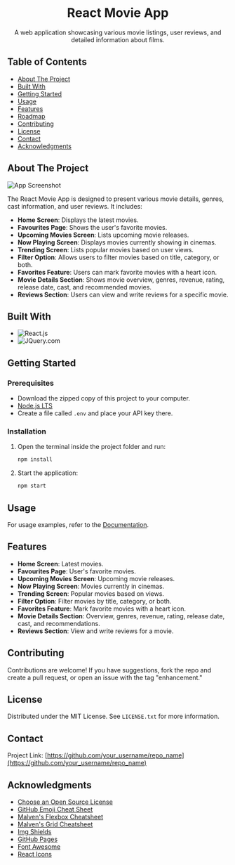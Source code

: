 <a name="readme-top"></a>
<div align="center">
  <h1 align="center">React Movie App</h1>
  <p align="center">A web application showcasing various movie listings, user reviews, and detailed information about films.</p>
</div>

## Table of Contents

- [About The Project](#about-the-project)
- [Built With](#built-with)
- [Getting Started](#getting-started)
- [Usage](#usage)
- [Features](#features)
- [Roadmap](#roadmap)
- [Contributing](#contributing)
- [License](#license)
- [Contact](#contact)
- [Acknowledgments](#acknowledgments)

## About The Project

![App Screenshot](https://github.com/Evansullivan64/movies-app-assignment/assets/99019007/fe9c6301-87eb-4a0a-8172-c2cb90ce8cab)

The React Movie App is designed to present various movie details, genres, cast information, and user reviews. It includes:
- **Home Screen**: Displays the latest movies.
- **Favourites Page**: Shows the user's favorite movies.
- **Upcoming Movies Screen**: Lists upcoming movie releases.
- **Now Playing Screen**: Displays movies currently showing in cinemas.
- **Trending Screen**: Lists popular movies based on user views.
- **Filter Option**: Allows users to filter movies based on title, category, or both.
- **Favorites Feature**: Users can mark favorite movies with a heart icon.
- **Movie Details Section**: Shows movie overview, genres, revenue, rating, release date, cast, and recommended movies.
- **Reviews Section**: Users can view and write reviews for a specific movie.

## Built With

- ![React.js](https://img.shields.io/badge/React-20232A?style=for-the-badge&logo=react&logoColor=61DAFB)
- ![JQuery.com](https://img.shields.io/badge/jQuery-0769AD?style=for-the-badge&logo=jquery&logoColor=white)

## Getting Started

### Prerequisites

- Download the zipped copy of this project to your computer.
- [Node.js LTS](https://nodejs.org/en/download)
- Create a file called `.env` and place your API key there.

### Installation

1. Open the terminal inside the project folder and run:
    ```sh
    npm install
    ```
2. Start the application:
    ```sh
    npm start
    ```

## Usage

For usage examples, refer to the [Documentation](https://example.com).

## Features

- **Home Screen**: Latest movies.
- **Favourites Page**: User's favorite movies.
- **Upcoming Movies Screen**: Upcoming movie releases.
- **Now Playing Screen**: Movies currently in cinemas.
- **Trending Screen**: Popular movies based on views.
- **Filter Option**: Filter movies by title, category, or both.
- **Favorites Feature**: Mark favorite movies with a heart icon.
- **Movie Details Section**: Overview, genres, revenue, rating, release date, cast, and recommendations.
- **Reviews Section**: View and write reviews for a movie.

## Contributing

Contributions are welcome! If you have suggestions, fork the repo and create a pull request, or open an issue with the tag "enhancement."

## License

Distributed under the MIT License. See `LICENSE.txt` for more information.

## Contact



Project Link: [https://github.com/your_username/repo_name](https://github.com/your_username/repo_name)

## Acknowledgments

- [Choose an Open Source License](https://choosealicense.com)
- [GitHub Emoji Cheat Sheet](https://www.webpagefx.com/tools/emoji-cheat-sheet)
- [Malven's Flexbox Cheatsheet](https://flexbox.malven.co/)
- [Malven's Grid Cheatsheet](https://grid.malven.co/)
- [Img Shields](https://shields.io)
- [GitHub Pages](https://pages.github.com)
- [Font Awesome](https://fontawesome.com)
- [React Icons](https://react-icons.github.io/react-icons/search)
